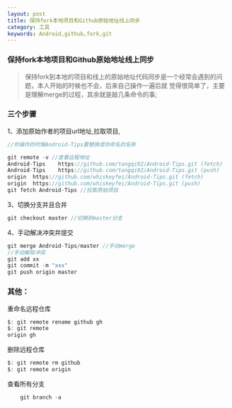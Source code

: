 ```yaml
---
layout: post
title: 保持fork本地项目和Github原始地址线上同步
category: 工具
keywords: Android,github,fork,git
---
```


### 保持fork本地项目和Github原始地址线上同步

> 保持fork到本地的项目和线上的原始地址代码同步是一个经常会遇到的问题，本人开始的时候也不会，后来自己操作一遍后就
觉得很简单了，主要是理解merge的过程，其余就是敲几条命令的事;

### 三个步骤

1、添加原始作者的项目url地址,拉取项目,

```java
//你操作的时候Android-Tips要替换成你命名的名称

git remote -v //查看远程地址
Android-Tips	https://github.com/tangqi92/Android-Tips.git (fetch)
Android-Tips	https://github.com/tangqi92/Android-Tips.git (push)
origin	https://github.com/whiskeyfei/Android-Tips.git (fetch)
origin	https://github.com/whiskeyfei/Android-Tips.git (push)
git fetch Android-Tips //拉取原始项目

```

3、切换分支并且合并

```java
git checkout master //切换到master分支
```

4、手动解决冲突并提交

```java
git merge Android-Tips/master //手动merge
//手动解除冲突
git add xx
git commit -m "xxx" 
git push origin master
```

### 其他：
重命名远程仓库

```java
$: git remote rename github gh 
$: git remote 
origin gh

```

删除远程仓库

```java
$: git remote rm github
$: git remote origin
```

查看所有分支

```java
	git branch -a
```
